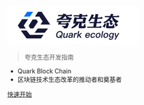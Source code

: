 ![logo](_media/logo.png)

<!-- # Development Guide -->

> 夸克生态开发指南

* Quark Block Chain
* 区块链技术生态改革的推动者和奠基者

[快速开始](/?id=生态项目)